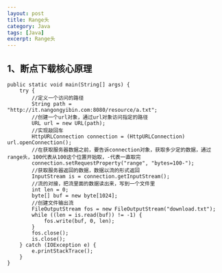 ```yaml
---
layout: post
title: Range头
category: Java
tags: [Java]
excerpt: Range头
---
```



## 1、断点下载核心原理 ##

    public static void main(String[] args) {
        try {
            //定义一个访问的路径
            String path = "http://it.nangongyibin.com:8080/resource/a.txt";
            //创建一个url对象，通过url对象访问指定的路径
            URL url = new URL(path);
            //实现敲回车
            HttpURLConnection connection = (HttpURLConnection) url.openConnection();
            //在获取服务器数据之前，要告诉connection对象，获取多少定的数据，通过range头，100代表从100这个位置开始取，-代表一直取完
            connection.setRequestProperty("range", "bytes=100-");
            //获取服务器返回的数据，数据以流的形式返回
            InputStream is = connection.getInputStream();
            //流的对接，把流里面的数据读出来，写到一个文件里
            int len = 0;
            byte[] buf = new byte[1024];
            //创建文件输出流
            FileOutputStream fos = new FileOutputStream("download.txt");
            while ((len = is.read(buf)) != -1) {
                fos.write(buf, 0, len);
            }
            fos.close();
            is.close();
        } catch (IOException e) {
            e.printStackTrace();
        }
    }